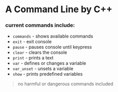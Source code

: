 # A Command Line by C++

### current commands include:
+ `commands` - shows available commands 
+ `exit` - exit console
+ `pause` - pauses console until keypress
+ `clear` - clears the console
+ `print` - prints a text
+ `var` - defines or changes a variable
+ `var_unset` - unsets a variable
+ `show` - prints predefined variables
> no harmful or dangerous commands included 